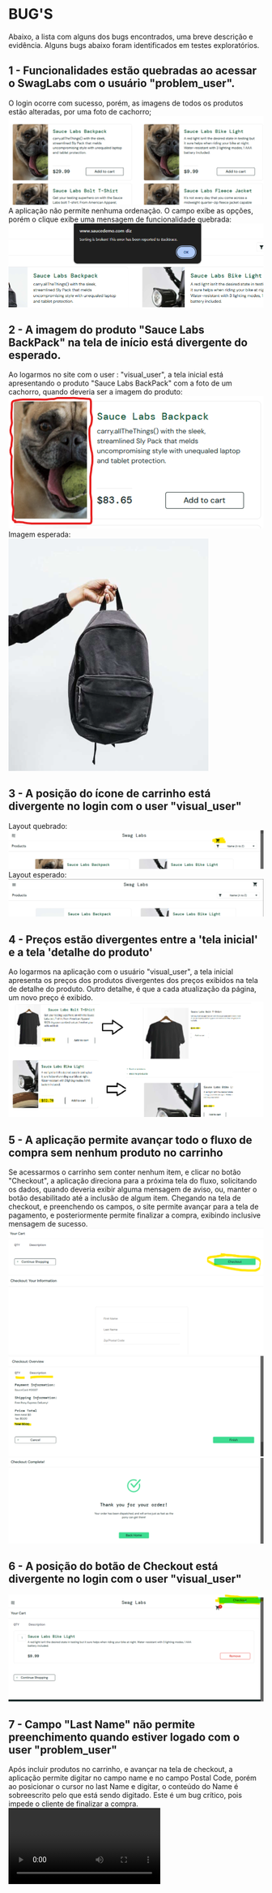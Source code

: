 # BUG'S
Abaixo, a lista com alguns dos bugs encontrados, uma breve descrição e evidência.
Alguns bugs abaixo foram identificados em testes exploratórios. 

## 1 - Funcionalidades estão quebradas ao acessar o SwagLabs com o usuário "problem_user".
O login ocorre com sucesso, porém, as imagens de todos os produtos estão alteradas, por uma foto de cachorro;  
    ![alt text](images/Bug1.png)
A aplicação não permite nenhuma ordenação. O campo exibe as opções, porém o clique exibe uma mensagem de funcionalidade quebrada:  
![alt text](images/image-12.png)

## 2 - A imagem do produto "Sauce Labs BackPack" na tela de início está divergente do esperado.
Ao logarmos no site com o user : "visual_user", a tela inicial está apresentando o produto "Sauce Labs BackPack" com a foto de um cachorro, quando deveria ser a imagem do produto:  
      ![alt text](images/image.png)  
Imagem esperada:  
      ![alt text](images/image-1.png)  

## 3 - A posição do ícone de carrinho está divergente no login com o user "visual_user"
Layout quebrado:  
![alt text](images/image-2.png)
Layout esperado:  
![alt text](images/image-3.png)

## 4 - Preços estão divergentes entre a 'tela inicial' e a tela 'detalhe do produto'
Ao logarmos na aplicação com o usuário "visual_user", a tela inicial apresenta os preços dos produtos divergentes dos preços exibidos na tela de detalhe do produto.
Outro detalhe, é que a cada atualização da página, um novo preço é exibido.
![alt text](images/image-4.png)

## 5 - A aplicação permite avançar todo o fluxo de compra sem nenhum produto no carrinho
Se acessarmos o carrinho sem conter nenhum item, e clicar no botão "Checkout", a aplicação direciona para a próxima tela do fluxo, solicitando os dados, quando deveria exibir alguma mensagem de aviso, ou, manter o botão desabilitado até a inclusão de algum item.
Chegando na tela de checkout, e preenchendo os campos, o site permite avançar para a tela de pagamento, e posteriormente permite finalizar a compra, exibindo inclusive mensagem de sucesso.
![alt text](images/image-7.png)
![alt text](images/image-8.png)
![alt text](images/image-9.png)
![alt text](images/image-10.png)

## 6 - A posição do botão de Checkout está divergente no login com o user "visual_user"
![alt text](images/image-11.png)

## 7 - Campo "Last Name" não permite preenchimento quando estiver logado com o user "problem_user"
Após incluir produtos no carrinho, e avançar na tela de checkout, a aplicação permite digitar no campo name e no campo Postal Code, porém ao posicionar o cursor no last Name e digitar, o conteúdo do Name é sobreescrito pelo que está sendo digitado.
Este é um bug crítico, pois impede o cliente de finalizar a compra.  
      <video controls src="20241125-1756-00.5518627.mp4" title="Title"></video>


